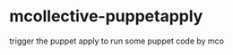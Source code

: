 mcollective-puppetapply
=======================

trigger the puppet apply to run some puppet code by mco
